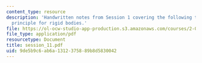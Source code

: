 ```yaml
---
content_type: resource
description: 'Handwritten notes from Session 1 covering the following topic: Work-energy
  principle for rigid bodies.'
file: https://ol-ocw-studio-app-production.s3.amazonaws.com/courses/2-032-dynamics-fall-2004/9de5b9c6ab6a1312375889b8d5830042_session_11.pdf
file_type: application/pdf
resourcetype: Document
title: session_11.pdf
uid: 9de5b9c6-ab6a-1312-3758-89b8d5830042
---
```

